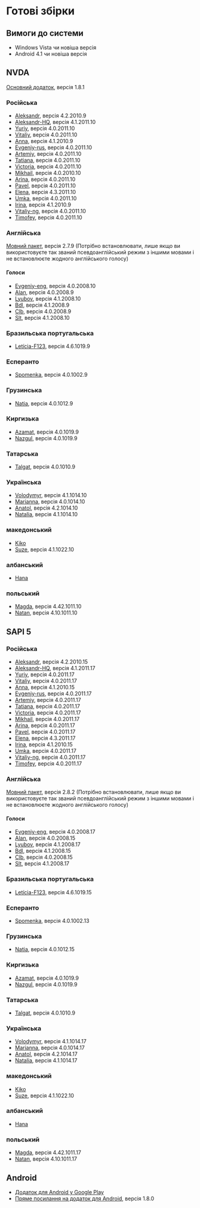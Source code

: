 <!-- markdownlint-disable MD013 -->
# Готові збірки

## Вимоги до системи

* Windows Vista чи новіша версія
* Android 4.1 чи новіша версія

## NVDA

[Основний додаток](https://rhvoice.eu-central-1.linodeobjects.com/RHVoice-1.8.1.nvda-addon), версія 1.8.1

### Російська

* [Aleksandr](https://rhvoice.eu-central-1.linodeobjects.com/RHVoice-voice-Russian-Aleksandr-4.2.2010.9.nvda-addon), версія 4.2.2010.9
* [Aleksandr-HQ](https://rhvoice.su/downloads/?voice=aleksandr-hq&type=nvda&version=4.1.2011.10), версія 4.1.2011.10
* [Yuriy](https://rhvoice.su/downloads/?voice=yuriy&type=nvda&version=4.0.2011.10), версія 4.0.2011.10
* [Vitaliy](https://rhvoice.su/downloads/?voice=vitaliy&type=nvda&version=4.0.2011.10), версія 4.0.2011.10
* [Anna](https://rhvoice.eu-central-1.linodeobjects.com/RHVoice-voice-Russian-Anna-4.1.2010.9.nvda-addon), версія 4.1.2010.9
* [Evgeniy-rus](https://rhvoice.su/downloads/?voice=evgeniy-rus&type=nvda&version=4.0.2011.10), версія 4.0.2011.10
* [Artemiy](https://rhvoice.su/downloads/?voice=artemiy&type=nvda&version=4.0.2011.10), версія 4.0.2011.10
* [Tatiana](https://rhvoice.su/downloads/?voice=tatiana&type=nvda&version=4.0.2011.10), версія 4.0.2011.10
* [Victoria](https://rhvoice.su/downloads/?voice=victoria&type=nvda&version=4.0.2011.10), версія 4.0.2011.10
* [Mikhail](https://rhvoice.su/downloads/?voice=mikhail&type=nvda&version=4.0.2011.10), версія 4.0.2010.10
* [Arina](https://rhvoice.su/downloads/?voice=arina&type=nvda&version=4.0.2011.10), версія 4.0.2011.10
* [Pavel](https://rhvoice.su/downloads/?voice=pavel&type=nvda&version=4.0.2011.10), версія 4.0.2011.10
* [Elena](https://github.com/RHVoice/elena-rus/releases/download/v4.3/RHVoice-voice-Russian-Elena-4.3.2011.10.nvda-addon), версія 4.3.2011.10
* [Umka](https://rhvoice.su/downloads/?voice=umka&type=nvda&version=4.0.2011.10), версія 4.0.2011.10
* [Irina](https://rhvoice.eu-central-1.linodeobjects.com/RHVoice-voice-Russian-Irina-4.1.2010.9.nvda-addon), версія 4.1.2010.9
* [Vitaliy-ng](https://rhvoice.su/downloads/?voice=vitaliy-ng&type=nvda&version=4.0.2011.10), версія 4.0.2011.10
* [Timofey](https://rhvoice.su/downloads/?voice=timofey&type=nvda&version=4.0.2011.10), версія 4.0.2011.10

### Англійська

[Мовний пакет](https://rhvoice.eu-central-1.linodeobjects.com/RHVoice-language-English-2.7.9.nvda-addon), версія 2.7.9 (Потрібно встановлювати, лише якщо ви використовуєте так званий псевдоанглійський режим з іншими мовами і не встановлюєте жодного англійського голосу)

#### Голоси

* [Evgeniy-eng](https://rhvoice.su/downloads/?voice=evgeniy-eng&type=nvda&version=4.0.2008.10), версія 4.0.2008.10
* [Alan](https://rhvoice.eu-central-1.linodeobjects.com/RHVoice-voice-English-Alan-4.0.2008.9.nvda-addon), версія 4.0.2008.9
* [Lyubov](https://rhvoice.su/downloads/?voice=lyubov&type=nvda&version=4.1.2008.10), версія 4.1.2008.10
* [Bdl](https://rhvoice.eu-central-1.linodeobjects.com/RHVoice-voice-English-Bdl-4.1.2008.9.nvda-addon), версія 4.1.2008.9
* [Clb](https://rhvoice.eu-central-1.linodeobjects.com/RHVoice-voice-English-Clb-4.0.2008.9.nvda-addon), версія 4.0.2008.9
* [Slt](https://github.com/RHVoice/slt-eng/releases/download/4.1/RHVoice-voice-English-Slt-4.1.2008.10.nvda-addon), версія 4.1.2008.10

### Бразильська португальська

* [Letícia-F123](https://rhvoice.eu-central-1.linodeobjects.com/RHVoice-Brazilian-Portuguese-voice-Leticia-F123-4.6.1019.9.nvda-addon), версія 4.6.1019.9

### Есперанто

* [Spomenka](https://rhvoice.eu-central-1.linodeobjects.com/RHVoice-voice-Esperanto-Spomenka-4.0.1002.9.nvda-addon), версія 4.0.1002.9

### Грузинська

* [Natia](https://rhvoice.eu-central-1.linodeobjects.com/RHVoice-voice-Georgian-Natia-4.0.1012.9.nvda-addon), версія 4.0.1012.9

### Киргизька

* [Azamat](https://rhvoice.eu-central-1.linodeobjects.com/RHVoice-voice-Kyrgyz-Azamat-4.0.1019.9.nvda-addon), версія 4.0.1019.9
* [Nazgul](https://rhvoice.eu-central-1.linodeobjects.com/RHVoice-voice-Kyrgyz-Nazgul-4.0.1019.9.nvda-addon), версія 4.0.1019.9

### Татарська

* [Talgat](https://rhvoice.eu-central-1.linodeobjects.com/RHVoice-voice-Tatar-Talgat-4.0.1010.9.nvda-addon), версія 4.0.1010.9

### Українська

* [Volodymyr](https://rhvoice.su/downloads/?voice=volodymyr&type=nvda&version=4.1.1014.10), версія 4.1.1014.10
* [Marianna](https://rhvoice.su/downloads/?voice=marianna&type=nvda&version=4.0.1014.10), версія 4.0.1014.10
* [Anatol](https://github.com/RHVoice/anatol-ukr/releases/download/4.1/RHVoice-voice-Ukrainian-Anatol-4.2.1014.10.nvda-addon), версія 4.2.1014.10
* [Natalia](https://github.com/RHVoice/natalia-ukr/releases/download/v4.1/RHVoice-voice-Ukrainian-Natalia-4.1.1014.10.nvda-addon), версія 4.1.1014.10

### македонський

* [Kiko](https://louderpages.org/kiko#nvda)
* [Suze](https://github.com/RHVoice/suze-mkd/releases/download/v4.1/RHVoice-voice-Macedonian-Suze-4.1.1022.10.nvda-addon), версія 4.1.1022.10

### албанський

* [Hana](https://louderpages.org/hana)

### польський

* [Magda](https://github.com/RHVoice/magda-pol/releases/download/rev42/RHVoice-voice-Polish-Magda-4.42.1011.10.nvda-addon), версія 4.42.1011.10
* [Natan](https://github.com/RHVoice/natan-pol/releases/download/v4.10/RHVoice-voice-Polish-Natan-4.10.1011.10.nvda-addon), версія 4.10.1011.10

## SAPI 5

### Російська

* [Aleksandr](https://rhvoice.eu-central-1.linodeobjects.com/RHVoice-voice-Russian-Aleksandr-v4.2.2010.15-setup.exe), версія 4.2.2010.15
* [Aleksandr-HQ](https://rhvoice.su/downloads/?voice=aleksandr-hq&type=sapi&version=4.1.2011.17), версія 4.1.2011.17
* [Yuriy](https://rhvoice.su/downloads/?voice=yuriy&type=sapi&version=4.0.2011.17), версія 4.0.2011.17
* [Vitaliy](https://rhvoice.su/downloads/?voice=vitaliy&type=sapi&version=4.0.2011.17), версія 4.0.2011.17
* [Anna](https://rhvoice.eu-central-1.linodeobjects.com/RHVoice-voice-Russian-Anna-v4.1.2010.15-setup.exe), версія 4.1.2010.15
* [Evgeniy-rus](https://rhvoice.su/downloads/?voice=evgeniy-rus&type=sapi&version=4.0.2011.17), версія 4.0.2011.17
* [Artemiy](https://rhvoice.su/downloads/?voice=artemiy&type=sapi&version=4.0.2011.17), версія 4.0.2011.17
* [Tatiana](https://rhvoice.su/downloads/?voice=tatiana&type=sapi&version=4.0.2011.17), версія 4.0.2011.17
* [Victoria](https://rhvoice.su/downloads/?voice=victoria&type=sapi&version=4.0.2011.17), версія 4.0.2011.17
* [Mikhail](https://rhvoice.su/downloads/?voice=mikhail&type=sapi&version=4.0.2011.17), версія 4.0.2011.17
* [Arina](https://rhvoice.su/downloads/?voice=arina&type=sapi&version=4.0.2011.17), версія 4.0.2011.17
* [Pavel](https://rhvoice.su/downloads/?voice=pavel&type=sapi&version=4.0.2011.17), версія 4.0.2011.17
* [Elena](https://github.com/RHVoice/elena-rus/releases/download/v4.3/RHVoice-voice-Russian-Elena-v4.3.2011.17-setup.exe), версія 4.3.2011.17
* [Irina](https://rhvoice.eu-central-1.linodeobjects.com/RHVoice-voice-Russian-Irina-v4.1.2010.15-setup.exe), версія 4.1.2010.15
* [Umka](https://rhvoice.su/downloads/?voice=umka&type=sapi&version=4.0.2011.17), версія 4.0.2011.17
* [Vitaliy-ng](https://rhvoice.su/downloads/?voice=vitaliy-ng&type=sapi&version=4.0.2011.17), версія 4.0.2011.17
* [Timofey](https://rhvoice.su/downloads/?voice=timofey&type=sapi&version=4.0.2011.17), версія 4.0.2011.17

### Англійська

[Мовний пакет](https://rhvoice.eu-central-1.linodeobjects.com/RHVoice-language-English-v2.8.2-setup.msi), версія 2.8.2 (Потрібно встановлювати, лише якщо ви використовуєте так званий псевдоанглійський режим з іншими мовами і не встановлюєте жодного англійського голосу)

#### Голоси

* [Evgeniy-eng](https://rhvoice.su/downloads/?voice=evgeniy-eng&type=sapi&version=4.0.2008.17), версія 4.0.2008.17
* [Alan](https://rhvoice.eu-central-1.linodeobjects.com/RHVoice-voice-English-Alan-v4.0.2008.15-setup.exe), версія 4.0.2008.15
* [Lyubov](https://rhvoice.su/downloads/?voice=lyubov&type=sapi&version=4.1.2008.17), версія 4.1.2008.17
* [Bdl](https://rhvoice.eu-central-1.linodeobjects.com/RHVoice-voice-English-Bdl-v4.1.2008.15-setup.exe), версія 4.1.2008.15
* [Clb](https://rhvoice.eu-central-1.linodeobjects.com/RHVoice-voice-English-Clb-v4.0.2008.15-setup.exe), версія 4.0.2008.15
* [Slt](https://github.com/RHVoice/slt-eng/releases/download/4.1/RHVoice-voice-English-Slt-v4.1.2008.17-setup.exe), версія 4.1.2008.17

### Бразильська португальська

* [Letícia-F123](https://rhvoice.eu-central-1.linodeobjects.com/RHVoice-Brazilian-Portuguese-voice-Leticia-F123-v4.6.1019.15-setup.exe), версія 4.6.1019.15

### Есперанто

* [Spomenka](https://rhvoice.eu-central-1.linodeobjects.com/RHVoice-voice-Esperanto-Spomenka-v4.0.1002.13-setup.exe), версія 4.0.1002.13

### Грузинська

* [Natia](https://rhvoice.eu-central-1.linodeobjects.com/RHVoice-voice-Georgian-Natia-v4.0.1012.15-setup.exe), версія 4.0.1012.15

### Киргизька

* [Azamat](https://rhvoice.eu-central-1.linodeobjects.com/RHVoice-voice-Kyrgyz-Azamat-v4.0.1019.9-setup.exe), версія 4.0.1019.9
* [Nazgul](https://rhvoice.eu-central-1.linodeobjects.com/RHVoice-voice-Kyrgyz-Nazgul-v4.0.1019.9-setup.exe), версія 4.0.1019.9

### Татарська

* [Talgat](https://rhvoice.eu-central-1.linodeobjects.com/RHVoice-voice-Tatar-Talgat-4.0.1010.9.nvda-addon), версія 4.0.1010.9

### Українська

* [Volodymyr](https://rhvoice.su/downloads/?voice=volodymyr&type=sapi&version=4.1.1014.17), версія 4.1.1014.17
* [Marianna](https://rhvoice.su/downloads/?voice=marianna&type=sapi&version=4.0.1014.17), версія 4.0.1014.17
* [Anatol](https://github.com/RHVoice/anatol-ukr/releases/download/4.1/RHVoice-voice-Ukrainian-Anatol-v4.2.1014.17-setup.exe), версія 4.2.1014.17
* [Natalia](https://github.com/RHVoice/natalia-ukr/releases/download/v4.1/RHVoice-voice-Ukrainian-Natalia-v4.1.1014.17-setup.exe), версія 4.1.1014.17

### македонський

* [Kiko](https://louderpages.org/kiko#nvda)
* [Suze](https://github.com/RHVoice/suze-mkd/releases/download/v4.1/RHVoice-voice-Macedonian-Suze-4.1.1022.10.nvda-addon), версія 4.1.1022.10

### албанський

* [Hana](https://louderpages.org/hana)

### польський

* [Magda](https://github.com/RHVoice/magda-pol/releases/download/rev42/RHVoice-voice-Polish-Magda-v4.42.1011.17-setup.exe), версія 4.42.1011.17
* [Natan](https://github.com/RHVoice/natan-pol/releases/download/v4.10/RHVoice-voice-Polish-Natan-v4.10.1011.17-setup.exe), версія 4.10.1011.17

## Android

* [Додаток для Android у Google Play](https://play.google.com/store/apps/details?id=com.github.olga_yakovleva.rhvoice.android)
* [Пряме посилання на додаток для Android](https://rhvoice.eu-central-1.linodeobjects.com/RHVoice-v1.8.0.apk), версія 1.8.0
